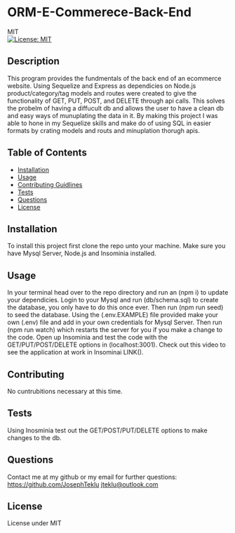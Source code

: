# ORM-E-Commerece-Back-End
  MIT<br>[![License: MIT](https://img.shields.io/badge/License-MIT-yellow.svg)](https://opensource.org/licenses/MIT)
## Description 
  This program provides the fundmentals of the back end of an ecommerce website. Using Sequelize and Express as dependicies on Node.js product/category/tag models and routes were created to give the functionality of GET, PUT, POST, and DELETE through api calls. This solves the probelm of having a diffucult db and allows the user to have a clean db and easy ways of munuplating the data in it. By making this project I was able to hone in my Sequelize skills and make do of using SQL in easier formats by crating models and routs and minuplation thorugh apis.
## Table of Contents
 - [Installation](#installation)
 - [Usage](#usage) 
 - [Contributing Guidlines](#contributing) 
 - [Tests](#tests) 
 - [Questions](#questions) 
 - [License](#license)
## Installation 
  To install this project first clone the repo unto your machine. Make sure you have Mysql Server, Node.js and Insominia installed. 
## Usage 
  In your terminal head over to the repo directory and run an (npm i) to update your dependicies. Login to your Mysql and run (db/schema.sql) to create the database, you only have to do this once ever. Then run (npm run seed) to seed the database. Using the (.env.EXAMPLE) file provided make your own (.env) file and add in your own credentials for Mysql Server. Then run (npm run watch) which restarts the server for you if you make a change to the code. Open up Insominia and test the code with the GET/PUT/POST/DELETE options in (localhost:3001). Check out this video to see the application at work in Insominai LINK().
## Contributing 
  No cuntrubitions necessary at this time.
## Tests 
  Using Inosminia test out the GET/POST/PUT/DELETE options to make changes to the db.
## Questions
  Contact me at my github or my email for further questions: https://github.com/JosephTeklu jteklu@outlook.com
## License
   License under MIT
  
